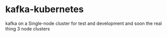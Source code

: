 # kafka-kubernetes
kafka on a Single-node cluster for test and development and soon the real thing 3 node clusters
